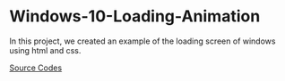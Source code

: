 # Windows-10-Loading-Animation
  
In this project, we created an example of the loading screen of windows using html and css.



   [Source Codes](https://codepen.io/feebaa/pen/PPrLQP)
